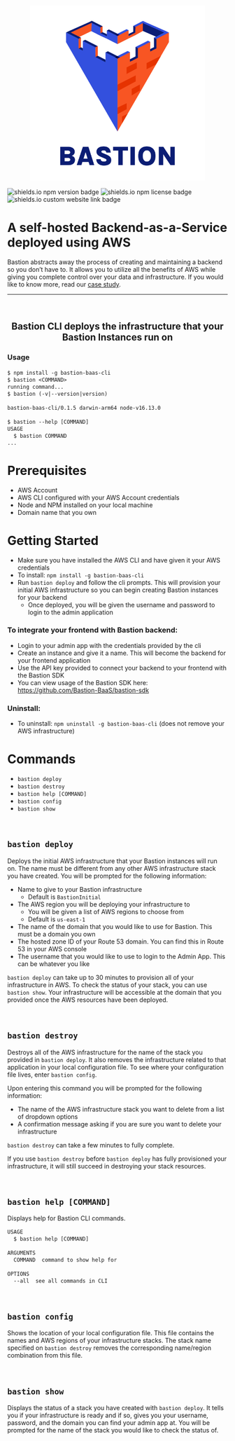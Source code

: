 <p align="center">
  <img src="Bastion_logo.png" width="400" height="400" />
</p>

![shields.io npm version badge](https://img.shields.io/npm/v/bastion-baas-cli)
![shields.io npm license badge](https://img.shields.io/npm/l/bastion-baas-cli)
![shields.io custom website link badge](https://img.shields.io/static/v1?label=website&message=bastion.github.io&color=blue)

<h1>A self-hosted Backend-as-a-Service deployed using AWS</h1>
Bastion abstracts away the process of creating and maintaining a backend so you don’t have to. It allows you to utilize all the benefits of AWS while giving you complete control over your data and infrastructure. If you would like to know more, read our <a href="https://bastion-baas.github.io/case-study">case study</a>.

---
<br>
<h2 align="center">Bastion CLI deploys the infrastructure that your Bastion Instances run on</h2>

### Usage

```sh-session
$ npm install -g bastion-baas-cli
$ bastion <COMMAND>
running command...
$ bastion (-v|--version|version)

bastion-baas-cli/0.1.5 darwin-arm64 node-v16.13.0

$ bastion --help [COMMAND]
USAGE
  $ bastion COMMAND
...
```

# Prerequisites
- AWS Account
- AWS CLI configured with your AWS Account credentials
- Node and NPM installed on your local machine
- Domain name that you own

# Getting Started
- Make sure you have installed the AWS CLI and have given it your AWS credentials
- To install: `npm install -g bastion-baas-cli`
- Run `bastion deploy` and follow the cli prompts. This will provision your initial AWS infrastructure so you can begin creating Bastion instances for your backend
  - Once deployed, you will be given the username and password to login to the admin application

### To integrate your frontend with Bastion backend:
- Login to your admin app with the credentials provided by the cli
- Create an instance and give it a name. This will become the backend for your frontend application
- Use the API key provided to connect your backend to your frontend with the Bastion SDK
- You can view usage of the Bastion SDK here: https://github.com/Bastion-BaaS/bastion-sdk

### Uninstall:
- To uninstall: `npm uninstall -g bastion-baas-cli` (does not remove your AWS infrastructure)


# Commands

- `bastion deploy`
- `bastion destroy`
- `bastion help [COMMAND]`
- `bastion config`
- `bastion show`

<br>


## `bastion deploy`
Deploys the initial AWS infrastructure that your Bastion instances will run on. The name must be different from any other AWS infrastructure stack you have created. You will be prompted for the following information:
- Name to give to your Bastion infrastructure
    - Default is `BastionInitial`
- The AWS region you will be deploying your infrastructure to
    - You will be given a list of AWS regions to choose from
    - Default is `us-east-1`
- The name of the domain that you would like to use for Bastion. This must be a domain you own
- The hosted zone ID of your Route 53 domain. You can find this in Route 53 in your AWS console
- The username that you would like to use to login to the Admin App. This can be whatever you like

`bastion deploy` can take up to 30 minutes to provision all of your infrastructure in AWS. To check the status of your stack, you can use `bastion show`. Your infrastructure will be accessible at the domain that you provided once the AWS resources have been deployed.

<br>
 

## `bastion destroy`

Destroys all of the AWS infrastructure for the name of the stack you provided in `bastion deploy`. It also removes the infrastructure related to that application in your local configuration file. To see where your configuration file lives, enter `bastion config`.

Upon entering this command you will be prompted for the following information:

- The name of the AWS infrastructure stack you want to delete from a list of dropdown options
- A confirmation message asking if you are sure you want to delete your infrastructure

`bastion destroy` can take a few minutes to fully complete. 

If you use `bastion destroy` before `bastion deploy` has fully provisioned your infrastructure, it will still succeed in destroying your stack resources.

<br>


## `bastion help [COMMAND]`

Displays help for Bastion CLI commands.

```
USAGE
  $ bastion help [COMMAND]

ARGUMENTS
  COMMAND  command to show help for

OPTIONS
  --all  see all commands in CLI
```

<br>


## `bastion config`

Shows the location of your local configuration file. This file contains the names and AWS regions of your infrastructure stacks. The stack name specified on `bastion destroy` removes the corresponding name/region combination from this file.  

<br>


## `bastion show`

Displays the status of a stack you have created with `bastion deploy`. It tells you if your infrastructure is ready and if so, gives you your username, password, and the domain you can find your admin app at. You will be prompted for the name of the stack you would like to check the status of.
